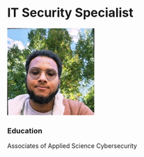 # IT Security Specialist
![Personal Photo](1697560406623.jpg)
### Education
Associates of Applied Science Cybersecurity
